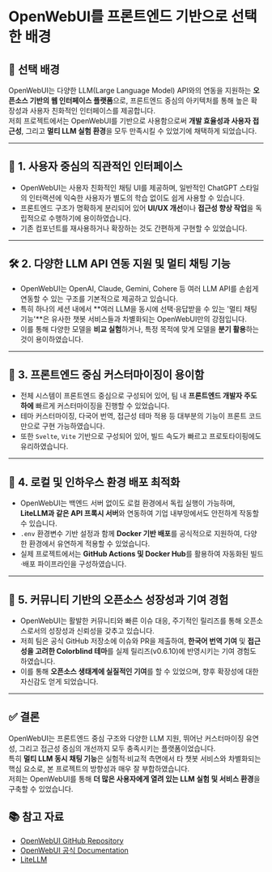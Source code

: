 # OpenWebUI를 프론트엔드 기반으로 선택한 배경

## 📌 선택 배경

OpenWebUI는 다양한 LLM(Large Language Model) API와의 연동을 지원하는 **오픈소스 기반의 웹 인터페이스 플랫폼**으로, 프론트엔드 중심의 아키텍처를 통해 높은 확장성과 사용자 친화적인 인터페이스를 제공합니다.  
저희 프로젝트에서는 OpenWebUI를 기반으로 사용함으로써 **개발 효율성과 사용자 접근성**, 그리고 **멀티 LLM 실험 환경**을 모두 만족시킬 수 있었기에 채택하게 되었습니다.

---

## 🎯 1. 사용자 중심의 직관적인 인터페이스

- OpenWebUI는 사용자 친화적인 채팅 UI를 제공하며, 일반적인 ChatGPT 스타일의 인터랙션에 익숙한 사용자가 별도의 학습 없이도 쉽게 사용할 수 있습니다.
- 프론트엔드 구조가 명확하게 분리되어 있어 **UI/UX 개선**이나 **접근성 향상 작업**을 독립적으로 수행하기에 용이하였습니다.
- 기존 컴포넌트를 재사용하거나 확장하는 것도 간편하게 구현할 수 있었습니다.

---

## 🛠 2. 다양한 LLM API 연동 지원 및 멀티 채팅 기능

- OpenWebUI는 OpenAI, Claude, Gemini, Cohere 등 여러 LLM API를 손쉽게 연동할 수 있는 구조를 기본적으로 제공하고 있습니다.
- 특히 하나의 세션 내에서 **여러 LLM을 동시에 선택·응답받을 수 있는 '멀티 채팅 기능'**은 유사한 챗봇 서비스들과 차별화되는 OpenWebUI만의 강점입니다.
- 이를 통해 다양한 모델을 **비교 실험**하거나, 특정 목적에 맞게 모델을 **분기 활용**하는 것이 용이하였습니다.

---

## 🧩 3. 프론트엔드 중심 커스터마이징이 용이함

- 전체 시스템이 프론트엔드 중심으로 구성되어 있어, 팀 내 **프론트엔드 개발자 주도 하에** 빠르게 커스터마이징을 진행할 수 있었습니다.
- 테마 커스터마이징, 다국어 번역, 접근성 테마 적용 등 대부분의 기능이 프론트 코드만으로 구현 가능하였습니다.
- 또한 `Svelte`, `Vite` 기반으로 구성되어 있어, 빌드 속도가 빠르고 프로토타이핑에도 유리하였습니다.

---

## 🔄 4. 로컬 및 인하우스 환경 배포 최적화

- OpenWebUI는 백엔드 서버 없이도 로컬 환경에서 독립 실행이 가능하며, **LiteLLM과 같은 API 프록시 서버**와 연동하여 기업 내부망에서도 안전하게 작동할 수 있습니다.
- `.env` 환경변수 기반 설정과 함께 **Docker 기반 배포**를 공식적으로 지원하여, 다양한 환경에서 유연하게 적용할 수 있었습니다.
- 실제 프로젝트에서는 **GitHub Actions 및 Docker Hub**를 활용하여 자동화된 빌드·배포 파이프라인을 구성하였습니다.

---

## 🌱 5. 커뮤니티 기반의 오픈소스 성장성과 기여 경험

- OpenWebUI는 활발한 커뮤니티와 빠른 이슈 대응, 주기적인 릴리즈를 통해 오픈소스로서의 성장성과 신뢰성을 갖추고 있습니다.
- 저희 팀은 공식 GitHub 저장소에 이슈와 PR을 제출하여, **한국어 번역 기여** 및 **접근성을 고려한 Colorblind 테마**를 실제 릴리즈(v0.6.10)에 반영시키는 기여 경험도 하였습니다.
- 이를 통해 **오픈소스 생태계에 실질적인 기여**를 할 수 있었으며, 향후 확장성에 대한 자신감도 얻게 되었습니다.

---

## ✅ 결론

OpenWebUI는 프론트엔드 중심 구조와 다양한 LLM 지원, 뛰어난 커스터마이징 유연성, 그리고 접근성 중심의 개선까지 모두 충족시키는 플랫폼이었습니다.  
특히 **멀티 LLM 동시 채팅 기능**은 실험적·비교적 측면에서 타 챗봇 서비스와 차별화되는 핵심 요소로, 본 프로젝트의 방향성과 매우 잘 부합하였습니다.  
저희는 OpenWebUI를 통해 **더 많은 사용자에게 열려 있는 LLM 실험 및 서비스 환경**을 구축할 수 있었습니다.

## 📚 참고 자료

- [OpenWebUI GitHub Repository](https://github.com/open-webui/open-webui)
- [OpenWebUI 공식 Documentation](https://docs.openwebui.com)
- [LiteLLM](https://github.com/BerriAI/litellm)
